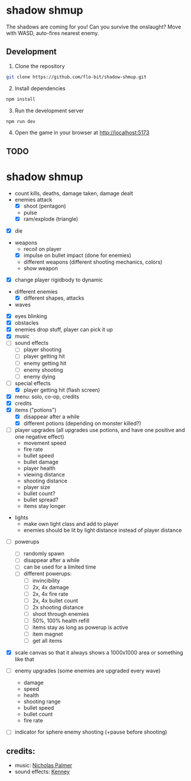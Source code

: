 # shadow shmup

The shadows are coming for you! Can you survive the onslaught? Move with WASD, auto-fires nearest enemy.

## Development

1. Clone the repository

```bash
git clone https://github.com/flo-bit/shadow-shmup.git
```

2. Install dependencies

```bash
npm install
```

3. Run the development server

```bash
npm run dev
```

4. Open the game in your browser at [http://localhost:5173](http://localhost:5173)


## TODO

# shadow shmup

- count kills, deaths, damage taken, damage dealt
- enemies attack
    - [x] shoot (pentagon)
    - pulse
    - [x] ram/explode (triangle)
- [x] die
- weapons
    - recoil on player
    - [x] impulse on bullet impact (done for enemies)
    - different weapons (different shooting mechanics, colors)
    - show weapon
- [x] change player rigidbody to dynamic
- different enemies
    - [x] different shapes, attacks
- waves
- [x] eyes blinking
- [x] obstacles
- [x] enemies drop stuff, player can pick it up
- [x] music
- [ ] sound effects
    - [ ] player shooting
    - [ ] player getting hit
    - [ ] enemy getting hit
    - [ ] enemy shooting
    - [ ] enemy dying
- [ ] special effects
    - [x] player getting hit (flash screen)
- [x] menu: solo, co-op, credits
- [x] credits
- [x] items ("potions")
    - [x] disappear after a while
    - [x] different potions (depending on monster killed?)
- [ ] player upgrades (all upgrades use potions, and have one positive and one negative effect)
    - movement speed
    - fire rate
    - bullet speed
    - bullet damage
    - player health
    - viewing distance
    - shooting distance
    - player size
    - bullet count?
    - bullet spread?
    - items stay longer
- lights
    - make own light class and add to player
    - enemies should be lit by light distance instead of player distance
- [ ] powerups
    - [ ] randomly spawn
    - [ ] disappear after a while
    - [ ] can be used for a limited time
    - [ ] different powerups:
        - [ ] invincibility
        - [ ] 2x, 4x damage
        - [ ] 2x, 4x fire rate
        - [ ] 2x, 4x bullet count
        - [ ] 2x shooting distance
        - [ ] shoot through enemies
        - [ ] 50%, 100% health refill
        - [ ] items stay as long as powerup is active
        - [ ] item magnet
        - [ ] get all items
- [x] scale canvas so that it always shows a 1000x1000 area or something like that
- [ ] enemy upgrades (some enemies are upgraded every wave)
    - damage
    - speed
    - health
    - shooting range
    - bullet speed
    - bullet count
    - fire rate
- [ ] indicator for sphere enemy shooting (+pause before shooting)


## credits:

- music: [Nicholas Palmer](https://soundcloud.com/nicholas-palmer-4)
- sound effects: [Kenney](https://kenney.nl/)